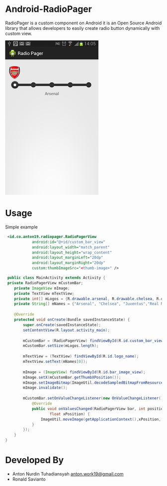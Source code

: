 Android-RadioPager
==================

RadioPager is a custom component on Android it is an Open Source Android library that allows developers to easily create radio button dynamically with custom view. 


![Example image](./example.png)

Usage
==================

Simple example

```xml
 <id.co.anton19.radiopager.RadioPagerView
            android:id="@+id/custom_bar_view"
            android:layout_width="match_parent"
            android:layout_height="wrap_content"
            android:layout_marginLeft="20dp"
            android:layout_marginRight="20dp"
            custom:thumbImageSrc="<thumb-image>" />
```

```java
 public class MainActivity extends Activity {
 private RadioPagerView mCustomBar;
	private ImageView mImage;
	private TextView mTextView;
	private int[] mLogos = {R.drawable.arsenal, R.drawable.chelsea, R.drawable.juventus, R.drawable.madrid,R.drawable.mu};
	private String[] mNames = {"Arsenal", "Chelsea", "Juventus","Real Madrid","Manchester United"};
	
	@Override
	protected void onCreate(Bundle savedInstanceState) {
		super.onCreate(savedInstanceState);
		setContentView(R.layout.activity_main);
		
		mCustomBar = (RadioPagerView) findViewById(R.id.custom_bar_view);
		mCustomBar.setSize(mLogos.length);
		
		mTextView = (TextView) findViewById(R.id.logo_name);
		mTextView.setText(mNames[0]);
		
		mImage = (ImageView) findViewById(R.id.bar_image_view);
		mImage.setX(mCustomBar.getThumbXPosition());
		mImage.setImageBitmap(ImageUtil.decodeSampledBitmapFromResource(getResources(), mLogos[0], 100, 100));
		mImage.invalidate();
		
		mCustomBar.setOnValueChangeListener(new OnValueChangeListener() {
			@Override
			public void onValuesChanged(RadioPagerView bar, int position,
					float xPosition) {
				ImageUtil.moveImage(getApplicationContext(),xPosition, mImage, mTextView, mNames[position], mLogos[position]);
			}
		});
	}
}
```

Developed By
=============

* Anton Nurdin Tuhadiansyah anton.work19@gmail.com
* Ronald Savianto

